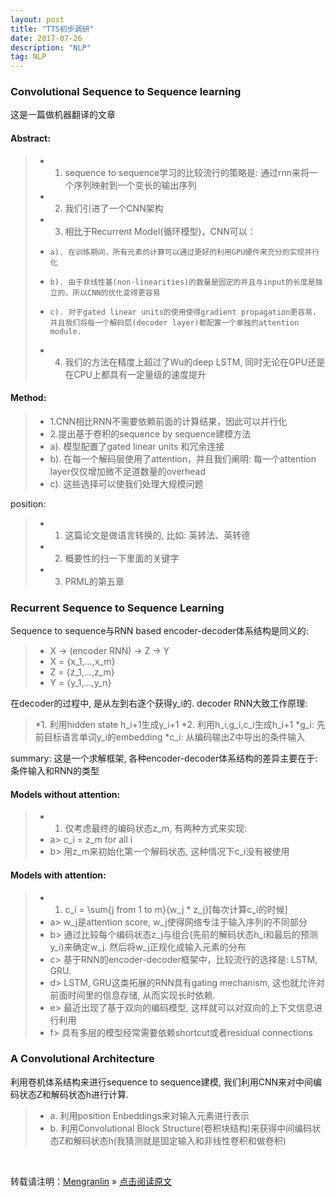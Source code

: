 ```yaml
---
layout: post
title: "TTS初步调研"
date: 2017-07-26
description: "NLP"
tag: NLP
---
```


### Convolutional Sequence to Sequence learning

这是一篇做机器翻译的文章

#### Abstract:
>* 1. sequence to sequence学习的比较流行的策略是: 通过rnn来将一个序列映射到一个变长的输出序列
>* 2. 我们引进了一个CNN架构
>* 3. 相比于Recurrent Model(循环模型)，CNN可以：
>*     a). 在训练期间，所有元素的计算可以通过更好的利用GPU硬件来充分的实现并行化
>*     b). 由于非线性基(non-linearities)的数量是固定的并且与input的长度是独立的，所以CNN的优化变得更容易
>*     c). 对于gated linear units的使用使得gradient propagation更容易，并且我们将每一个解码层(decoder layer)都配置一个单独的attention module.
>* 4. 我们的方法在精度上超过了Wu的deep LSTM, 同时无论在GPU还是在CPU上都具有一定量级的速度提升

#### Method:

>* 1.CNN相比RNN不需要依赖前面的计算结果，因此可以并行化
>* 2.提出基于卷积的sequence by sequence建模方法
>* a). 模型配置了gated linear units 和冗余连接
>* b). 在每一个解码层使用了attention，并且我们阐明: 每一个attention layer仅仅增加微不足道数量的overhead
>* c). 这些选择可以使我们处理大规模问题

position:

>* 1. 这篇论文是做语言转换的, 比如: 英转法、英转德
>* 2. 概要性的扫一下里面的关键字
>* 3. PRML的第五章

### Recurrent Sequence to Sequence Learning

Sequence to sequence与RNN based encoder-decoder体系结构是同义的:

>* X -> (encoder RNN) -> Z -> Y
>* X = {x_1,...,x_m}
>* Z = {z_1,...,z_m}
>* Y = {y_1,...,y_n}

在decoder的过程中, 是从左到右逐个获得y_i的. decoder RNN大致工作原理:

>*1. 利用hidden state h_i+1生成y_i+1
>*2. 利用h_i,g_i,c_i生成h_i+1
>*g_i: 先前目标语言单词y_i的embedding
>*c_i: 从编码输出Z中导出的条件输入

summary: 这是一个求解框架, 各种encoder-decoder体系结构的差异主要在于: 条件输入和RNN的类型

#### Models without attention:

>* 1. 仅考虑最终的编码状态z_m, 有两种方式来实现:
>* a> c_i = z_m for all i
>* b> 用z_m来初始化第一个解码状态, 这种情况下c_i没有被使用

#### Models with attention:

>* 1. c_i = \sum{j from 1 to m}{w_j * z_j}[每次计算c_i的时候]
>* a> w_j是attention score, w_j使得网络专注于输入序列的不同部分
>* b> 通过比较每个编码状态z_j与组合(先前的解码状态h_i和最后的预测y_i)来确定w_j. 然后将w_j正规化成输入元素的分布
>* c> 基于RNN的encoder-decoder框架中，比较流行的选择是: LSTM, GRU.
>* d> LSTM, GRU这类拓展的RNN具有gating mechanism, 这也就允许对前面时间里的信息存储, 从而实现长时依赖.
>* e> 最近出现了基于双向的编码模型, 这样就可以对双向的上下文信息进行利用
>* f> 具有多层的模型经常需要依赖shortcut或者residual connections

### A Convolutional Architecture

利用卷机体系结构来进行sequence to sequence建模, 我们利用CNN来对中间编码状态Z和解码状态h进行计算.

>* a. 利用position Enbeddings来对输入元素进行表示
>* b. 利用Convolutional Block Structure(卷积块结构)来获得中间编码状态Z和解码状态h(我猜测就是固定输入和非线性卷积和做卷积)

<br>

转载请注明：[Mengranlin](https://lmrshare.github.io) » [点击阅读原文](https://lmrshare.github.io/2015/09/iOS9_Note/) 
